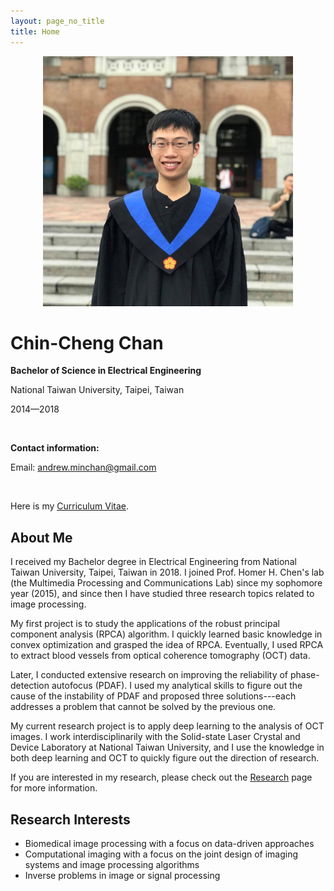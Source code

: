 ```yaml
---
layout: page_no_title
title: Home
---
```


<style>
.text {
  text-align:justify;  
  text-justify:auto;
}
</style>

<!-- <div id="my_photo" align="center">
<img src="/assets/my_photo_grad_gown.jpg" alt="My photo" width='400'>
</div> -->
<div class="row">
    <div class="column" align="center">
    <img src="/assets/my_photo_grad_gown.jpg" alt="My photo" width='400'>
    </div>
    <div class="column2" >
    <h1>Chin-Cheng Chan</h1>
    <b><p>Bachelor of Science in Electrical Engineering</p></b>
    <p>National Taiwan University, Taipei, Taiwan</p>
    <p>2014&mdash;2018</p>
    <br>
    <p> <b> Contact information: </b> </p>
    <p>Email: <a href="mailto:andrew.minchan@gmail.com">andrew.minchan@gmail.com</a></p>
    <br>
    <p>Here is my <u><a href="/resources/CV_graduate_application_v3.1.pdf">Curriculum Vitae</a></u>.</p>
    </div>
</div>

## About Me
I received my Bachelor degree in Electrical Engineering from National Taiwan University, Taipei, Taiwan in 2018. I joined Prof. Homer H. Chen's lab (the Multimedia Processing and Communications Lab) since my sophomore year (2015), and since then I have studied three research topics related to image processing.  

My first project is to study the applications of the robust principal component analysis (RPCA) algorithm. I quickly learned basic knowledge in convex optimization and grasped the idea of RPCA. Eventually, I used RPCA to extract blood  vessels from optical coherence tomography (OCT) data.  

Later, I conducted extensive research on improving the reliability of phase-detection autofocus (PDAF). I used my analytical skills to figure out the cause of the instability of PDAF and proposed three solutions---each addresses a problem that cannot be solved by the previous one.  

My current research project is to apply deep learning to the analysis of OCT images. I work interdisciplinarily with the Solid-state Laser Crystal and Device Laboratory at National Taiwan University, and I use the knowledge in both deep learning and OCT to quickly figure out the direction of research.

If you are interested in my research, please check out the [<u>Research</u>](/research) page for more information.

## Research Interests
- Biomedical image processing with a focus on data-driven approaches
- Computational imaging with a focus on the joint design of imaging systems and image processing algorithms
- Inverse problems in image or signal processing
